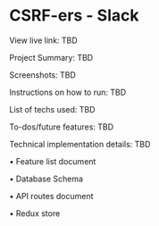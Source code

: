 # CSRF-ers - Slack
View live link: TBD

Project Summary: TBD

Screenshots: TBD

Instructions on how to run: TBD

List of techs used: TBD

To-dos/future features: TBD

Technical implementation details: TBD

• Feature list document

• Database Schema

• API routes document

• Redux store
